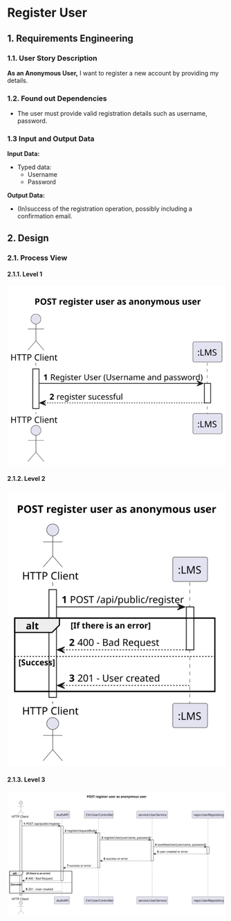 
# Register User

## 1. Requirements Engineering

### 1.1. User Story Description

**As an Anonymous User,** I want to register a new account by providing my details.

### 1.2. Found out Dependencies

- The user must provide valid registration details such as username, password.

### 1.3 Input and Output Data

**Input Data:**
- Typed data:
  - Username
  - Password

**Output Data:**
- (In)success of the registration operation, possibly including a confirmation email.

## 2. Design

### 2.1. Process View

#### 2.1.1. Level 1

![SD](N1_VP_UC2.svg)

#### 2.1.2. Level 2

![SD](N2_VP_UC2.svg)

#### 2.1.3. Level 3

![SD](N3_VP_UC2.svg)



